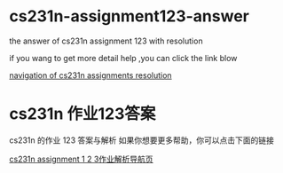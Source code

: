 # cs231n-assignment123-answer
the answer of cs231n assignment 123 with resolution

if you wang to get more detail help ,you can click the link blow 

[navigation of cs231n assignments resolution](https://blog.csdn.net/Leezed525/article/details/132537094)

# cs231n 作业123答案
cs231n 的作业 123 答案与解析
如果你想要更多帮助，你可以点击下面的链接

[cs231n assignment 1 2 3作业解析导航页](https://blog.csdn.net/Leezed525/article/details/132537094)

